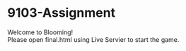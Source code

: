 # 9103-Assignment
Welcome to Blooming!
<br>
Please open final.html using Live Servier to start the game.
